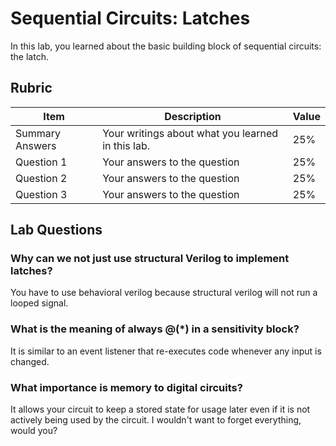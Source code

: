 # Sequential Circuits: Latches

In this lab, you learned about the basic building block of sequential circuits: the latch.

## Rubric

| Item | Description | Value |
| ---- | ----------- | ----- |
| Summary Answers | Your writings about what you learned in this lab. | 25% |
| Question 1 | Your answers to the question | 25% |
| Question 2 | Your answers to the question | 25% |
| Question 3 | Your answers to the question | 25% |

## Lab Questions

###  Why can we not just use structural Verilog to implement latches?
You have to use behavioral verilog because structural verilog will not run a looped signal.
### What is the meaning of always @(*) in a sensitivity block?
It is similar to an event listener that re-executes code whenever any input is changed.
### What importance is memory to digital circuits?
It allows your circuit to keep a stored state for usage later even if it is not actively being used by the circuit. I wouldn't want to forget everything, would you?
